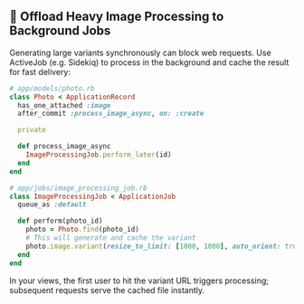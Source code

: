 ## 🚀 Offload Heavy Image Processing to Background Jobs

Generating large variants synchronously can block web requests. Use ActiveJob (e.g. Sidekiq) to process in the background and cache the result for fast delivery:

```ruby
# app/models/photo.rb
class Photo < ApplicationRecord
  has_one_attached :image
  after_commit :process_image_async, on: :create

  private

  def process_image_async
    ImageProcessingJob.perform_later(id)
  end
end

# app/jobs/image_processing_job.rb
class ImageProcessingJob < ApplicationJob
  queue_as :default

  def perform(photo_id)
    photo = Photo.find(photo_id)
    # This will generate and cache the variant
    photo.image.variant(resize_to_limit: [1000, 1000], auto_orient: true).processed
  end
end
```

In your views, the first user to hit the variant URL triggers processing; subsequent requests serve the cached file instantly.  